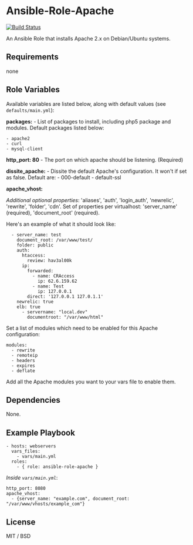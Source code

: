 # Ansible-Role-Apache

[![Build Status](https://travis-ci.org/davidedimauro88/ansible-role-apache.svg?branch=master)](https://travis-ci.org/davidedimauro88/ansible-role-apache)

An Ansible Role that installs Apache 2.x on Debian/Ubuntu systems.

## Requirements
none
## Role Variables

Available variables are listed below, along with default values (see `defaults/main.yml`):

**packages:**       - List of packages to install, including php5 package and modules. Default packages listed below:

    - apache2
    - curl
    - mysql-client
**http_port: 80**   - The port on which apache should be listening. (Required)

**dissite_apache:** - Dissite the default Apache's configuration. It won't if set as false. Default are:
      - 000-default
      - default-ssl

**apache_vhost:**
 
 *Additional optional properties*: 'aliases', 'auth', 'login_auth', 'newrelic', 'rewrite', 'folder', 'cdn'.
Set of properties per virtualhost: 'server_name' (required), 'document_root' (required).

Here's an example of what it should look like:

      - server_name: test
        document_root: /var/www/test/
        folder: public
        auth:
          htaccess:
            review: hav3al00k
          ip:
            forwarded:
              - name: CRAccess
                ip: 62.6.159.62
              - name: Test
                ip: 127.0.0.1
            direct: '127.0.0.1 127.0.1.1'
        newrelic: true
        elb: true
          - servername: "local.dev"
            documentroot: "/var/www/html"

Set a list of modules which need to be enabled for this Apache configuration:
    
    modules:
      - rewrite
      - remoteip
      - headers
      - expires
      - deflate

Add all the Apache modules you want to your vars file to enable them.

## Dependencies

None.

## Example Playbook

    - hosts: webservers
      vars_files:
        - vars/main.yml
      roles:
        - { role: ansible-role-apache }

*Inside `vars/main.yml`*:

    http_port: 8080
    apache_vhost:
      - {server_name: "example.com", document_root: "/var/www/vhosts/example_com"}

## License

MIT / BSD
